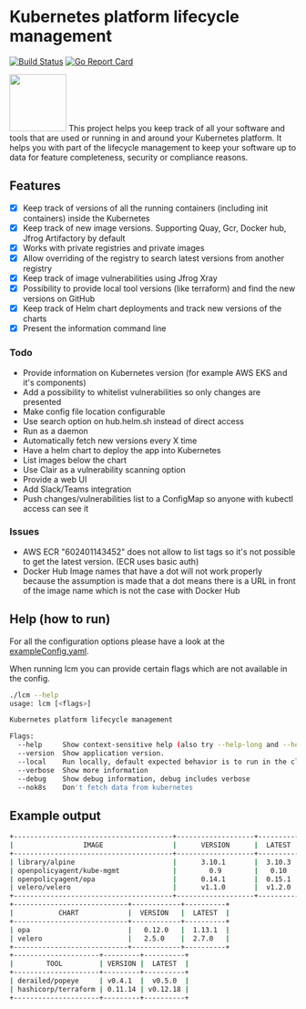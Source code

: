 # Kubernetes platform lifecycle management

[![Build Status](https://travis-ci.org/arminc/k8s-platform-lcm.svg?branch=master)](https://travis-ci.org/arminc/k8s-platform-lcm)
[![Go Report Card](https://goreportcard.com/badge/github.com/arminc/k8s-platform-lcm)](https://goreportcard.com/report/github.com/arminc/k8s-platform-lcm)

<img src="https://github.com/arminc/k8s-platform-lcm/raw/master/assets/logo.png" width="100">
This project helps you keep track of all your software and tools that are used or running in and around your Kubernetes platform. It helps you with part of the lifecycle management to keep your software up to data for feature completeness, security or compliance reasons.

## Features

- [x] Keep track of versions of all the running containers (including init containers) inside the Kubernetes
- [x] Keep track of new image versions. Supporting Quay, Gcr, Docker hub, Jfrog Artifactory by default 
- [x] Works with private registries and private images
- [x] Allow overriding of the registry to search latest versions from another registry
- [x] Keep track of image vulnerabilities using Jfrog Xray
- [x] Possibility to provide local tool versions (like terraform) and find the new versions on GitHub
- [x] Keep track of Helm chart deployments and track new versions of the charts
- [x] Present the information command line

### Todo

* Provide information on Kubernetes version (for example AWS EKS and it's components)
* Add a possibility to whitelist vulnerabilities so only changes are presented
* Make config file location configurable
* Use search option on hub.helm.sh instead of direct access
* Run as a daemon
* Automatically fetch new versions every X time
* Have a helm chart to deploy the app into Kubernetes
* List images below the chart
* Use Clair as a vulnerability scanning option
* Provide a web UI
* Add Slack/Teams integration
* Push changes/vulnerabilities list to a ConfigMap so anyone with kubectl access can see it

### Issues

* AWS ECR "602401143452" does not allow to list tags so it's not possible to get the latest version. (ECR uses basic auth)
* Docker Hub Image names that have a dot will not work properly because the assumption is made that a dot means there is a URL in front of the image name which is not the case with Docker Hub

## Help (how to run)

For all the configuration options please have a look at the [exampleConfig.yaml](exampleConfig.yaml). 

When running lcm you can provide certain flags which are not available in the config.

```bash
./lcm --help
usage: lcm [<flags>]

Kubernetes platform lifecycle management

Flags:
  --help     Show context-sensitive help (also try --help-long and --help-man).
  --version  Show application version.
  --local    Run locally, default expected behavior is to run in the cluster
  --verbose  Show more information
  --debug    Show debug information, debug includes verbose
  --nok8s    Don't fetch data from kubernetes
```

## Example output

```bash
+---------------------------------------+-------------------+----------+-------+
|                 IMAGE                 |      VERSION      |  LATEST  | CVES  |
+---------------------------------------+-------------------+----------+-------+
| library/alpine                        |      3.10.1       |  3.10.3  | ERROR |
| openpolicyagent/kube-mgmt             |        0.9        |   0.10   | 0     |
| openpolicyagent/opa                   |      0.14.1       |  0.15.1  | 0     |
| velero/velero                         |      v1.1.0       |  v1.2.0  | 0     |
+---------------------------------------+-------------------+----------+-------+
+----------------------------+------------+----------+
|           CHART            |  VERSION   |  LATEST  |
+----------------------------+------------+----------+
| opa                        |   0.12.0   |  1.13.1  |
| velero                     |   2.5.0    |  2.7.0   |
+----------------------------+------------+----------+
+---------------------+---------+----------+
|        TOOL         | VERSION |  LATEST  |
+---------------------+---------+----------+
| derailed/popeye     | v0.4.1  |  v0.5.0  |
| hashicorp/terraform | 0.11.14 | v0.12.18 |
+---------------------+---------+----------+
```